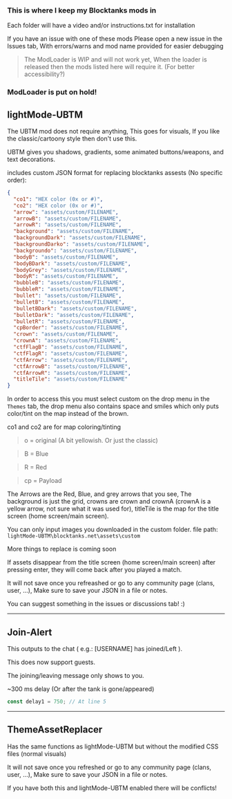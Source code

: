 ### This is where I keep my Blocktanks mods in

Each folder will have a video and/or instructions.txt for installation

If you have an issue with one of these mods
Please open a new issue in the Issues tab, With errors/warns and mod name provided for easier debugging

> The ModLoader is WIP and will not work yet, When the loader is released then the mods listed here will require it. (For better accessibility?)
### ModLoader is put on hold!

## lightMode-UBTM
The UBTM mod does not require anything, This goes for visuals, If you like the classic/cartoony style then don't use this.

UBTM gives you shadows, gradients, some animated buttons/weapons, and text decorations.

includes custom JSON format for replacing blocktanks assests (No specific order):

```json
{
  "co1": "HEX color (0x or #)",
  "co2": "HEX color (0x or #)",
  "arrow": "assets/custom/FILENAME",
  "arrowB": "assets/custom/FILENAME",
  "arrowR": "assets/custom/FILENAME",
  "background": "assets/custom/FILENAME",
  "backgroundDark": "assets/custom/FILENAME",
  "backgroundDarko": "assets/custom/FILENAME",
  "backgroundo": "assets/custom/FILENAME",
  "bodyB": "assets/custom/FILENAME",
  "bodyBDark": "assets/custom/FILENAME",
  "bodyGrey": "assets/custom/FILENAME",
  "bodyR": "assets/custom/FILENAME",
  "bubbleB": "assets/custom/FILENAME",
  "bubbleR": "assets/custom/FILENAME",
  "bullet": "assets/custom/FILENAME",
  "bulletB": "assets/custom/FILENAME",
  "bulletBDark": "assets/custom/FILENAME",
  "bulletDark": "assets/custom/FILENAME",
  "bulletR": "assets/custom/FILENAME",
  "cpBorder": "assets/custom/FILENAME",
  "crown": "assets/custom/FILENAME",
  "crownA": "assets/custom/FILENAME",
  "ctfFlagB": "assets/custom/FILENAME",
  "ctfFlagR": "assets/custom/FILENAME",
  "ctfArrow": "assets/custom/FILENAME",
  "ctfArrowB": "assets/custom/FILENAME",
  "ctfArrowR": "assets/custom/FILENAME",
  "titleTile": "assets/custom/FILENAME"
}
```

In order to access this you must select custom on the drop menu in the `Themes` tab, the drop menu also contains space and smiles which only puts color/tint on the map instead of the brown.

co1 and co2 are for map coloring/tinting
> o = original (A bit yellowish. Or just the classic)

> B = Blue

> R = Red

> cp = Payload

The Arrows are the Red, Blue, and grey arrows that you see,
The background is just the grid,
crowns are crown and crownA (crownA is a yellow arrow, not sure what it was used for),
titleTile is the map for the title screen (home screen/main screen).

You can only input images you downloaded in the custom folder. file path: `lightMode-UBTM\blocktanks.net\assets\custom`

More things to replace is coming soon

If assets disappear from the title screen (home screen/main screen) after pressing enter, they will come back after you played a match.

It will not save once you refreashed or go to any community page (clans, user, ...), Make sure to save your JSON in a file or notes.

You can suggest something in the issues or discussions tab! :)

---
## Join-Alert
This outputs to the chat ( e.g.: [USERNAME] has joined/Left ).

This does now support guests.

The joining/leaving message only shows to you.

~300 ms delay (Or after the tank is gone/appeared)
```js
const delay1 = 750; // At line 5
```
---
## ThemeAssetReplacer
Has the same functions as lightMode-UBTM but without the modified CSS files (normal visuals)

It will not save once you refreshed or go to any community page (clans, user, ...), Make sure to save your JSON in a file or notes.

If you have both this and lightMode-UBTM enabled there will be conflicts!
